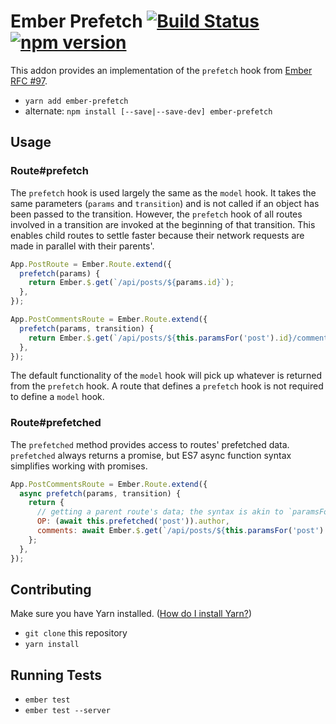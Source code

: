 # Ember Prefetch [![Build Status](https://travis-ci.org/nickiaconis/ember-prefetch.svg)](https://travis-ci.org/nickiaconis/ember-prefetch) [![npm version](https://badge.fury.io/js/ember-prefetch.svg)](http://badge.fury.io/js/ember-prefetch)

This addon provides an implementation of the `prefetch` hook from [Ember RFC #97](https://github.com/emberjs/rfcs/pull/97).


* `yarn add ember-prefetch`
* alternate: `npm install [--save|--save-dev] ember-prefetch`

## Usage

### Route#prefetch

The `prefetch` hook is used largely the same as the `model` hook.
It takes the same parameters (`params` and `transition`) and is not called if an object has been passed to the transition.
However, the `prefetch` hook of all routes involved in a transition are invoked at the beginning of that transition.
This enables child routes to settle faster because their network requests are made in parallel with their parents'.

```javascript
App.PostRoute = Ember.Route.extend({
  prefetch(params) {
    return Ember.$.get(`/api/posts/${params.id}`);
  },
});

App.PostCommentsRoute = Ember.Route.extend({
  prefetch(params, transition) {
    return Ember.$.get(`/api/posts/${this.paramsFor('post').id}/comments`);
  },
});
```

The default functionality of the `model` hook will pick up whatever is returned from the `prefetch` hook.
A route that defines a `prefetch` hook is not required to define a `model` hook.

### Route#prefetched

The `prefetched` method provides access to routes' prefetched data.
`prefetched` always returns a promise, but ES7 async function syntax simplifies working with promises.

```javascript
App.PostCommentsRoute = Ember.Route.extend({
  async prefetch(params, transition) {
    return {
      // getting a parent route's data; the syntax is akin to `paramsFor`
      OP: (await this.prefetched('post')).author,
      comments: await Ember.$.get(`/api/posts/${this.paramsFor('post').id}/comments`),
    };
  },
});
```

## Contributing

Make sure you have Yarn installed. ([How do I install Yarn?](https://yarnpkg.com/en/docs/install))

* `git clone` this repository
* `yarn install`

## Running Tests

* `ember test`
* `ember test --server`
